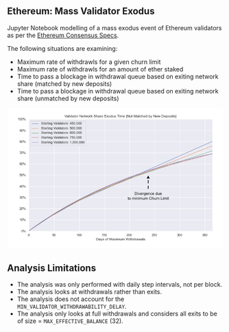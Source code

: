## Ethereum: Mass Validator Exodus

Jupyter Notebook modelling of a mass exodus event of Ethereum validators as per the [Ethereum Consensus Specs](https://github.com/ethereum/consensus-specs/blob/5337da5dff85cd584c4330b46a881510c1218ca3/specs/phase0/beacon-chain.md).

The following situations are examining:
- Maximum rate of withdrawls for a given churn limit
- Maximum rate of withdrawls for an amount of ether staked
- Time to pass a blockage in withdrawal queue based on exiting network share (matched by new deposits)
- Time to pass a blockage in withdrawal queue based on exiting network share (unmatched by new deposits)


![Unmatched Exodus](./figures/annotated-exodus-unmatched-2.png)


## Analysis Limitations

- The analysis was only performed with daily step intervals, not per block. 
- The analysis looks at withdrawals rather than exits.
- The analysis does not account for the `MIN_VALIDATOR_WITHDRAWABILITY_DELAY`.
- The analysis only looks at full withdrawals and considers all exits to be of size = `MAX_EFFECTIVE_BALANCE` (32).